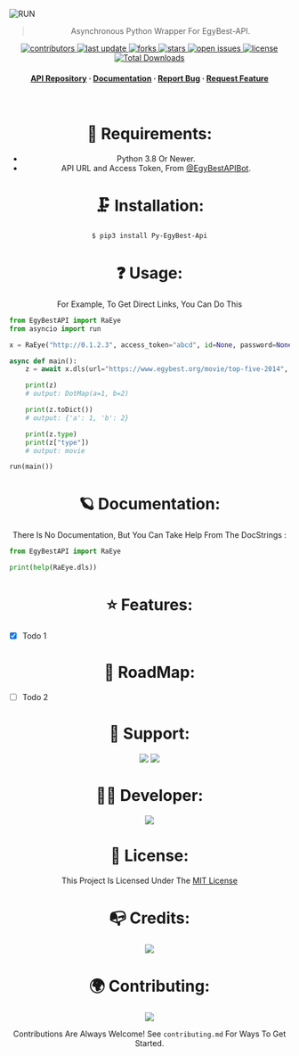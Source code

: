 ![RUN](https://telegra.ph/file/39890dfb899f4a943e626.jpg)

<div align="center">

> Asynchronous Python Wrapper For EgyBest-API.

<!-- Badges -->
<p>
  <a href="https://github.com/AmineSoukara/Py-EgyBest-Api/graphs/contributors">
    <img src="https://img.shields.io/github/contributors/aminesoukara/Py-EgyBest-Api" alt="contributors" />
  </a>
  <a href="">
    <img src="https://img.shields.io/github/last-commit/aminesoukara/Py-EgyBest-Api" alt="last update" />
  </a>
  <a href="https://github.com/AmineSoukara/Py-EgyBest-Api/network/members">
    <img src="https://img.shields.io/github/forks/aminesoukara/Py-EgyBest-Api" alt="forks" />
  </a>
  <a href="https://github.com/AmineSoukara/Py-EgyBest-Api/stargazers">
    <img src="https://img.shields.io/github/stars/aminesoukara/Py-EgyBest-Api" alt="stars" />
  </a>
  <a href="https://github.com/AmineSoukara/Py-EgyBest-Api/issues/">
    <img src="https://img.shields.io/github/issues/aminesoukara/Py-EgyBest-Api" alt="open issues" />
  </a>
  <a href="https://github.com/AmineSoukara/Py-EgyBest-Api/blob/main/LICENSE">
    <img src="https://img.shields.io/github/license/aminesoukara/Py-EgyBest-Api.svg" alt="license" />
  </a>
  <a href="https://pepy.tech/project/Py-EgyBest-Api">
    <img src="https://static.pepy.tech/personalized-badge/py-egyBest-api?period=total&units=none&left_color=black&right_color=blue&left_text=Total-Downloads" alt="Total Downloads" />
  </a>
</p>

<h4>
    <a href="https://github.com/AmineSoukara/EgyBest-Api">API Repository</a>
  <span> · </span>
    <a href="https://github.com/AmineSoukara/Py-EgyBest-Api">Documentation</a>
  <span> · </span>
    <a href="https://github.com/AmineSoukara/Py-EgyBest-Api/issues/">Report Bug</a>
  <span> · </span>
    <a href="https://github.com/AmineSoukara/Py-EgyBest-Api/issues/">Request Feature</a>
  </h4>
</div>

<br />

<div align="center">

# 🔐 Requirements:

- Python 3.8 Or Newer.
- API URL and Access Token, From [@EgyBestAPIBot](https://t.me/EgyBestAPIBot).

# 🗜 Installation:

```sh
$ pip3 install Py-EgyBest-Api
```

# ❓ Usage:
For Example, To Get Direct Links, You Can Do This
<div align="left">

```py
from EgyBestAPI import RaEye
from asyncio import run

x = RaEye("http://0.1.2.3", access_token="abcd", id=None, password=None)

async def main():
    z = await x.dls(url="https://www.egybest.org/movie/top-five-2014", version=2)

    print(z)
    # output: DotMap(a=1, b=2)

    print(z.toDict())
    # output: {'a': 1, 'b': 2}

    print(z.type)
    print(z["type"])
    # output: movie

run(main())
```

<div align="center">

# 🪐 Documentation:
There Is No Documentation, But You Can Take Help From The DocStrings :

<div align="left">

```py
from EgyBestAPI import RaEye

print(help(RaEye.dls))
```

<div align="center">

# ⭐️ Features:
<div align="left">

* [x] Todo 1

<div align="center">

# 🧭 RoadMap:
<div align="left">

* [ ] Todo 2

<div align="center">

# 💬 Support:
<a href="https://t.me/EgyBestBotSupport"><img src="https://img.shields.io/badge/Group-FF0000?style=for-the-badge&logo=telegram&logoColor=white"></a>
<a href="https://t.me/EgyBestBotOriginal"><img src="https://img.shields.io/badge/Channel-FF0000?style=for-the-badge&logo=telegram&logoColor=white"></a>

# 👨‍💻 Developer:
<a href="https://bio.link/aminesoukara"><img src="https://img.shields.io/badge/@AmineSoukara-000000?style=for-the-badge&logo=messenger&logoColor=white"></a>

# 📝 License:
This Project Is Licensed Under The [MIT License](https://github.com/AmineSoukara/Py-EgyBest-Api/blob/main/LICENSE)

# 📭 Credits:
<a href="https://github.com/AmineSoukara/EgyBest-Api"><img src="https://img.shields.io/badge/@EgyBest–API-FE9A2E?style=for-the-badge&logo=github&logoColor=black"></a>

# 🌍 Contributing:

<a href="https://github.com/AmineSoukara/Py-EgyBest-Api/graphs/contributors">
  <img src="https://contrib.rocks/image?repo=aminesoukara/Py-EgyBest-Api" />
</a>

Contributions Are Always Welcome!
See `contributing.md` For Ways To Get Started.

